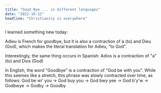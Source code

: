 ```yaml
---
title: "Good Bye ... in different languages"
date: "2022-10-12"
headline: "Christianity is everywhere"
---
```


I learned something new today:

Adieu is French for goodbye, but it is also a contraction of à (to) and Dieu
(God), which makes the literal translation for Adieu, "to God".

Interestingly, the same thing occurs in Spanish: Adios is a contraction of "a"
(to) and Dios (God)

In English, the word "Goodbye" is a contraction of "God be with you". While this
seemes like a stretch, this phrase was slowly contracted over time, as follows:
God be wi' you -> God buy you -> God bwy yee -> God b'y'w -> Godbwye -> Godby ->
Goodby
